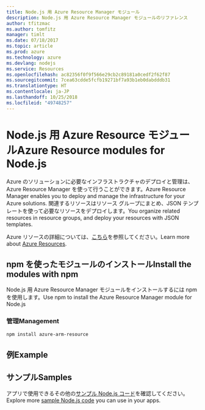 ```yaml
---
title: Node.js 用 Azure Resource Manager モジュール
description: Node.js 用 Azure Resource Manager モジュールのリファレンス
author: tfitzmac
ms.author: tomfitz
manager: timlt
ms.date: 07/18/2017
ms.topic: article
ms.prod: azure
ms.technology: azure
ms.devlang: nodejs
ms.service: Resources
ms.openlocfilehash: ac82356f0f9f566e29cb2c89181a0cedf2f62f87
ms.sourcegitcommit: 7cea63cdde5fcfb19271bf7a93b1eb0dabdddb31
ms.translationtype: HT
ms.contentlocale: ja-JP
ms.lasthandoff: 10/25/2018
ms.locfileid: "49748257"
---
```

# <a name="azure-resource-modules-for-nodejs"></a><span data-ttu-id="2af46-103">Node.js 用 Azure Resource モジュール</span><span class="sxs-lookup"><span data-stu-id="2af46-103">Azure Resource modules for Node.js</span></span>

<span data-ttu-id="2af46-104">Azure のソリューションに必要なインフラストラクチャのデプロイと管理は、Azure Resource Manager を使って行うことができます。</span><span class="sxs-lookup"><span data-stu-id="2af46-104">Azure Resource Manager enables you to deploy and manage the infrastructure for your Azure solutions.</span></span> <span data-ttu-id="2af46-105">関連するリソースはリソース グループにまとめ、JSON テンプレートを使って必要なリソースをデプロイします。</span><span class="sxs-lookup"><span data-stu-id="2af46-105">You organize related resources in resource groups, and deploy your resources with JSON templates.</span></span>

<span data-ttu-id="2af46-106">Azure リソースの詳細については、[こちら](https://docs.microsoft.com/azure/azure-resource-manager/)を参照してください。</span><span class="sxs-lookup"><span data-stu-id="2af46-106">Learn more about [Azure Resources](https://docs.microsoft.com/azure/azure-resource-manager/).</span></span>

## <a name="install-the-modules-with-npm"></a><span data-ttu-id="2af46-107">npm を使ったモジュールのインストール</span><span class="sxs-lookup"><span data-stu-id="2af46-107">Install the modules with npm</span></span>

<span data-ttu-id="2af46-108">Node.js 用 Azure Resource Manager モジュールをインストールするには npm を使用します。</span><span class="sxs-lookup"><span data-stu-id="2af46-108">Use npm to install the Azure Resource Manager module for Node.js</span></span>

### <a name="management"></a><span data-ttu-id="2af46-109">管理</span><span class="sxs-lookup"><span data-stu-id="2af46-109">Management</span></span>

```bash
npm install azure-arm-resource
```

## <a name="example"></a><span data-ttu-id="2af46-110">例</span><span class="sxs-lookup"><span data-stu-id="2af46-110">Example</span></span>

## <a name="samples"></a><span data-ttu-id="2af46-111">サンプル</span><span class="sxs-lookup"><span data-stu-id="2af46-111">Samples</span></span>

<span data-ttu-id="2af46-112">アプリで使用できるその他の[サンプル Node.js コード](https://azure.microsoft.com/resources/samples/?platform=nodejs)を確認してください。</span><span class="sxs-lookup"><span data-stu-id="2af46-112">Explore more [sample Node.js code](https://azure.microsoft.com/resources/samples/?platform=nodejs) you can use in your apps.</span></span>